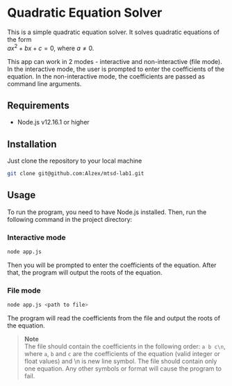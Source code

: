 # Quadratic Equation Solver

This is a simple quadratic equation solver. It solves quadratic equations of the form  
$ax^2+bx+c=0$, where $a \neq 0$.

This app can work in 2 modes - interactive and non-interactive (file mode). In the interactive mode, the user is prompted to enter the coefficients of the equation. In the non-interactive mode, the coefficients are passed as command line arguments.

## Requirements
- Node.js v12.16.1 or higher

## Installation
Just clone the repository to your local machine
```bash
git clone git@github.com:Alzex/mtsd-lab1.git
```

## Usage

To run the program, you need to have Node.js installed. Then, run the following command in the project directory:
### Interactive mode
```bash
node app.js
```
Then you will be prompted to enter the coefficients of the equation. After that, the program will output the roots of the equation.

### File mode
```bash
node app.js <path to file>
```
The program will read the coefficients from the file and output the roots of the equation.  
> **Note**  
> The file should contain the coefficients in the following order: `a b c\n`, where `a`, `b` and `c` are the coefficients of the equation (valid integer or float values) and \n is new line symbol. The file should contain only one equation. Any other symbols or format will cause the program to fail.
